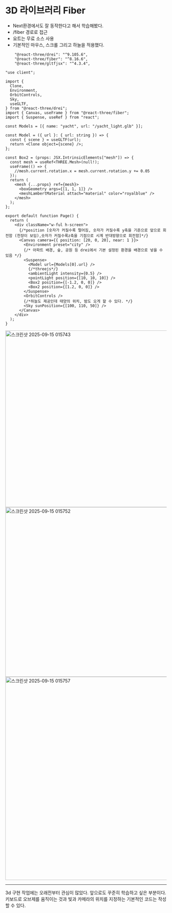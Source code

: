 # 3D 라이브러리 Fiber

- Next환경에서도 잘 동작한다고 해서 학습해봤다.
- /fiber 경로로 접근
- 요트는 무료 소스 사용
- 기본적인 마우스, 스크롤 그리고 하늘을 적용했다.

```
    "@react-three/drei": "^9.105.6",
    "@react-three/fiber": "^8.16.6",
    "@react-three/gltfjsx": "^4.3.4",
```


```
"use client";

import {
  Clone,
  Environment,
  OrbitControls,
  Sky,
  useGLTF,
} from "@react-three/drei";
import { Canvas, useFrame } from "@react-three/fiber";
import { Suspense, useRef } from "react";

const Models = [{ name: "yacht", url: "/yacht_light.glb" }];

const Model = ({ url }: { url: string }) => {
  const { scene } = useGLTF(url);
  return <Clone object={scene} />;
};

const Box2 = (props: JSX.IntrinsicElements["mesh"]) => {
  const mesh = useRef<THREE.Mesh>(null!);
  useFrame(() => {
    //mesh.current.rotation.x = mesh.current.rotation.y += 0.05
  });
  return (
    <mesh {...props} ref={mesh}>
      <boxGeometry args={[1, 1, 1]} />
      <meshLambertMaterial attach="material" color="royalblue" />
    </mesh>
  );
};

export default function Page() {
  return (
    <div className="w-ful h-screen">
      {/*position [숫자가 커질수록 멀어짐, 숫자가 커질수록 y축을 기준으로 앞으로 회전함 (천장이 보임),숫자가 커질수록z축을 기점으로 시계 반대방향으로 회전함]*/}
      <Canvas camera={{ position: [20, 0, 20], near: 1 }}>
        <Environment preset="city" />
        {/* 아파트 배경, 숲, 공원 등 drei에서 기본 설정된 환경을 배경으로 넣을 수 있음 */}
        <Suspense>
          <Model url={Models[0].url} />
          {/*threejs*/}
          <ambientLight intensity={0.5} />
          <pointLight position={[10, 10, 10]} />
          <Box2 position={[-1.2, 0, 0]} />
          <Box2 position={[1.2, 0, 0]} />
        </Suspense>
        <OrbitControls />
        {/*하늘도 제공인데 태양의 위치, 밤도 오게 할 수 있다. */}
        <Sky sunPosition={[100, 110, 50]} />
      </Canvas>
    </div>
  );
}

```

<img width="1056" height="552" alt="스크린샷 2025-09-15 015743" src="https://github.com/user-attachments/assets/1ac5fbe2-22c4-4351-b2a9-74bcb053f637" />

<img width="613" height="530" alt="스크린샷 2025-09-15 015752" src="https://github.com/user-attachments/assets/89e93e47-c770-4af9-9dd1-f611768ef1c7" />
<img width="679" height="635" alt="스크린샷 2025-09-15 015757" src="https://github.com/user-attachments/assets/e1c5181d-0183-4abc-9e19-4dd565bccc71" />


---

3d 구현 작업에는 오래전부터 관심이 많았다. 앞으로도 꾸준히 학습하고 싶은 부분이다. <br /> 키보드로 오브제를 움직이는 것과 빛과 카메라의 위치를 지정하는 기본적인 코드는 작성할 수 있다.
